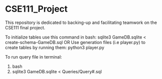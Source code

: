 # CSE111_Project
This repository is dedicated to backing-up and facilitating teamwork on the CSE111 final project.

To initialize tables use this command in bash: sqlite3 GameDB.sqlite < create-schema-GameDB.sql 
OR
Use generation files (i.e player.py) to create tables by running them: python3 player.py


To run query file in terminal: 
1. bash
2. sqlite3 GameDB.sqlite < Queries/Query#.sql